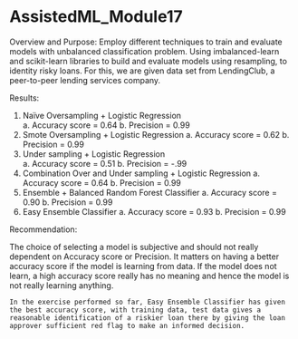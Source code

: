 # AssistedML_Module17

Overview and Purpose: 
	Employ different techniques to train and evaluate models with unbalanced classification problem. Using imbalanced-learn and scikit-learn libraries to build and evaluate models using resampling, to identity risky loans. For this, we are given data set from LendingClub, a peer-to-peer lending services company.

Results:
  1.	Naïve Oversampling + Logistic Regression  
    a.	Accuracy score = 0.64
    b.	Precision     = 0.99
  2.	Smote Oversampling + Logistic Regression 
    a.	Accuracy score = 0.62
    b.	Precision = 0.99
  3.	Under sampling + Logistic Regression    
    a.	Accuracy score = 0.51
    b.	Precision = -.99
  4.	Combination Over and Under sampling + Logistic Regression 
    a.	Accuracy score = 0.64
    b.	Precision = 0.99
  5.	Ensemble + Balanced Random Forest Classifier 
    a.	Accuracy score = 0.90
    b.	Precision = 0.99
  6.	Easy Ensemble Classifier 
    a.	Accuracy score = 0.93
    b.	Precision = 0.99

Recommendation:

  The choice of selecting a model is subjective and should not really dependent on Accuracy score or Precision. It matters on having a better accuracy score if the model is learning from data. If the model does not learn, a high accuracy score really has no meaning and hence the model is not really learning anything. 

    In the exercise performed so far, Easy Ensemble Classifier has given the best accuracy score, with training data, test data gives a reasonable identification of a riskier loan there by giving the loan approver sufficient red flag to make an informed decision.
